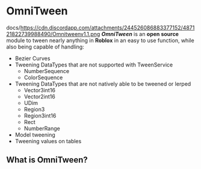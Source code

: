 # OmniTween
docs/https://cdn.discordapp.com/attachments/244526086883377152/487121822739988490/Omnitweenv1.1.png
**_OmniTween_** is an **open source** module to tween nearly anything in **Roblox** in an easy to use function, while also being capable of handling:
- Bezier Curves
- Tweening DataTypes that are not supported with TweenService
  - NumberSequence
  - ColorSequence
- Tweening DataTypes that are not natively able to be tweened or lerped
  - Vector3int16
  - Vector2int16
  - UDim
  - Region3
  - Region3int16
  - Rect
  - NumberRange
- Model tweening
- Tweening values on tables


## What is OmniTween?


